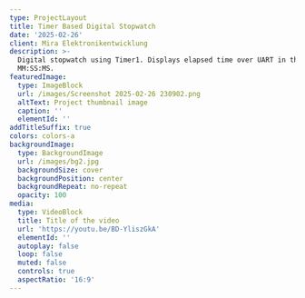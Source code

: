 ```yaml
---
type: ProjectLayout
title: Timer Based Digital Stopwatch
date: '2025-02-26'
client: Mira Elektronikentwicklung
description: >-
  Digital stopwatch using Timer1. Displays elapsed time over UART in the format
  MM:SS:MS.
featuredImage:
  type: ImageBlock
  url: /images/Screenshot 2025-02-26 230902.png
  altText: Project thumbnail image
  caption: ''
  elementId: ''
addTitleSuffix: true
colors: colors-a
backgroundImage:
  type: BackgroundImage
  url: /images/bg2.jpg
  backgroundSize: cover
  backgroundPosition: center
  backgroundRepeat: no-repeat
  opacity: 100
media:
  type: VideoBlock
  title: Title of the video
  url: 'https://youtu.be/BD-YliszGkA'
  elementId: ''
  autoplay: false
  loop: false
  muted: false
  controls: true
  aspectRatio: '16:9'
---
```

